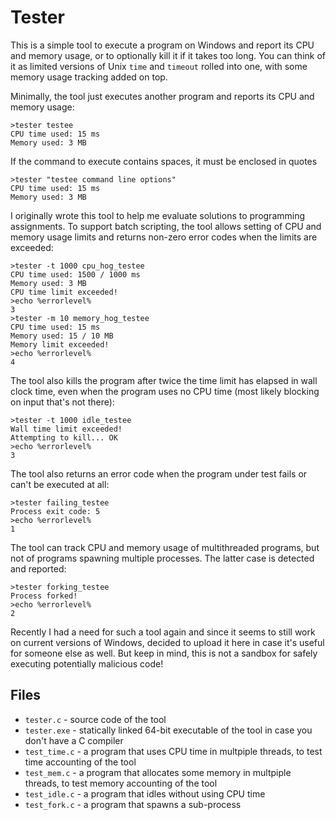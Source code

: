 # Tester

This is a simple tool to execute a program on Windows and report its CPU and memory usage, or to optionally kill it if it takes too long. You can think of it as limited versions of Unix `time` and `timeout` rolled into one, with some memory usage tracking added on top.

Minimally, the tool just executes another program and reports its CPU and memory usage:
```
>tester testee
CPU time used: 15 ms
Memory used: 3 MB
```

If the command to execute contains spaces, it must be enclosed in quotes
```
>tester "testee command line options"
CPU time used: 15 ms
Memory used: 3 MB
```

I originally wrote this tool to help me evaluate solutions to programming assignments. To support batch scripting, the tool allows setting of CPU and memory usage limits and returns non-zero error codes when the limits are exceeded:
```
>tester -t 1000 cpu_hog_testee
CPU time used: 1500 / 1000 ms
Memory used: 3 MB
CPU time limit exceeded!
>echo %errorlevel%
3
>tester -m 10 memory_hog_testee
CPU time used: 15 ms
Memory used: 15 / 10 MB
Memory limit exceeded!
>echo %errorlevel%
4
```

The tool also kills the program after twice the time limit has elapsed in wall clock time, even when the program uses no CPU time (most likely blocking on input that's not there):
```
>tester -t 1000 idle_testee
Wall time limit exceeded!
Attempting to kill... OK
>echo %errorlevel%
3
```

The tool also returns an error code when the program under test fails or can't be executed at all:
```
>tester failing_testee
Process exit code: 5
>echo %errorlevel%
1
```

The tool can track CPU and memory usage of multithreaded programs, but not of programs spawning multiple processes. The latter case is detected and reported:
```
>tester forking_testee
Process forked!
>echo %errorlevel%
2
```

Recently I had a need for such a tool again and since it seems to still work on current versions of Windows, decided to upload it here in case it's useful for someone else as well. But keep in mind, this is not a sandbox for safely executing potentially malicious code!

## Files

- `tester.c` - source code of the tool
- `tester.exe` - statically linked 64-bit executable of the tool in case you don't have a C compiler
- `test_time.c` - a program that uses CPU time in multpiple threads, to test time accounting of the tool
- `test_mem.c` - a program that allocates some memory in multpiple threads, to test memory accounting of the tool
- `test_idle.c` - a program that idles without using CPU time
- `test_fork.c` - a program that spawns a sub-process
